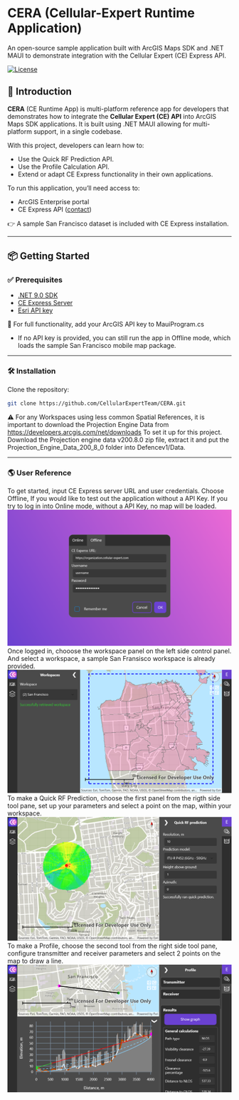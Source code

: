 # CERA (Cellular-Expert Runtime Application)

An open-source sample application built with ArcGIS Maps SDK and .NET MAUI to demonstrate integration with the Cellular Expert (CE) Express API.

[![License](https://img.shields.io/badge/license-MIT-blue.svg)](license.txt)

## 📖 Introduction

**CERA** (CE Runtime App) is multi-platform reference app for developers that demonstrates how to integrate the **Cellular Expert (CE) API** into ArcGIS Maps SDK applications. It is built using .NET MAUI allowing for multi-platform support, in a single codebase. 

With this project, developers can learn how to:
* Use the Quick RF Prediction API.
* Use the Profile Calculation API.
* Extend or adapt CE Express functionality in their own applications.


To run this application, you’ll need access to:
* ArcGIS Enterprise portal
* CE Express API ([contact](https://www.cellular-expert.com/#Contacts))

👉 A sample San Francisco dataset is included with CE Express installation.

---
## 📦 Getting Started

### ✅ Prerequisites

- [.NET 9.0 SDK](https://dotnet.microsoft.com/en-us/download/dotnet/9.0)
- [CE Express Server](https://www.cellular-expert.com/#Products)
- [Esri API key](https://developers.arcgis.com/documentation/security-and-authentication/api-key-authentication/tutorials/create-an-api-key)

🔑 For full functionality, add your ArcGIS API key to MauiProgram.cs
* If no API key is provided, you can still run the app in Offline mode, which loads the sample San Francisco mobile map package.

---

### 🛠️ Installation

Clone the repository:

```bash
git clone https://github.com/CellularExpertTeam/CERA.git
```

⚠️ For any Workspaces using less common Spatial References, it is important to download the Projection Engine Data from https://developers.arcgis.com/net/downloads To set it up for this project. Download the Projection engine data v200.8.0 zip file, extract it and put the Projection_Engine_Data_200_8_0 folder into Defencev1/Data.


---

### 🌎 User Reference
To get started, input CE Express server URL and user credentials. Choose Offline, If you would like to test out the application without a API Key. If you try to log in into Online mode, without a API Key, no map will be loaded.
![Feature demo](Defencev1/Docs/Images/login-filled.png)
Once logged in, chooose the workspace panel on the left side control panel. And select a workspace, a sample San Fransisco workspace is already provided.
![Feature demo](Defencev1/Docs/Images/workspace-pane.png)
To make a Quick RF Prediction, choose the first panel from the rigth side tool pane, set up your parameters and select a point on the map, within your workspace.
![Feature demo](Defencev1/Docs/Images/quick-rf2.png)
To make a Profile, choose the second tool from the right side tool pane, configure transmitter and receiver parameters and select 2 points on the map to draw a line.
![Feature demo](Defencev1/Docs/Images/profile2.png)

